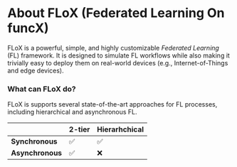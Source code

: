 # About FLoX (Federated Learning On funcX)

FLoX is a powerful, simple, and highly customizable *Federated Learning* (FL) framework. It is designed to simulate FL
workflows while also making it trivially easy to deploy them on real-world devices (e.g., Internet-of-Things and edge
devices).

### What can FLoX do?

FLoX is supports several state-of-the-art approaches for FL processes, including hierarchical and asynchronous FL. 

|     | 2-tier         | Hierarhchical |
| --- |----------------| --- |
| **Synchronous**| :white_check_mark: | :white_check_mark: |
| **Asynchronous** | :white_check_mark:            | :x: |

